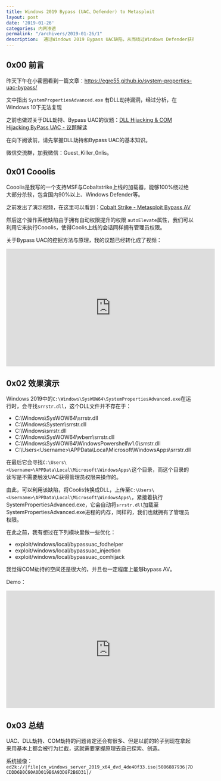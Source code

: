 ```yaml
---
title: Windows 2019 Bypass (UAC、Defender) to Metasploit
layout: post
date: '2019-01-26'
categories: 内网渗透
permalink: "/archivers/2019-01-26/1"
description:  通过Windows 2019 Bypass UAC缺陷，从而绕过Windows Defender获得SYSTEM权限。
---
```


## 0x00 前言

昨天下午在小密圈看到一篇文章：https://egre55.github.io/system-properties-uac-bypass/

文中指出 `SystemPropertiesAdvanced.exe` 有DLL劫持漏洞，经过分析，在Windows 10下无法复现

之前也做过关于DLL劫持、Bypass UAC的议题：[DLL Hijacking & COM Hijacking ByPass UAC - 议题解读](https://payloads.online/archivers/2018-12-22/1)

在向下阅读前，请先掌握DLL劫持和Bypass UAC的基本知识。 

微信交流群，加我微信：Guest_Killer_0nlis。

## 0x01 Cooolis

Cooolis是我写的一个支持MSF与Cobaltstrike上线的加载器，能够100%绕过绝大部分杀软，包含国内90%以上、Windows Defender等。

之前发出了演示视频，在这里可以看到：[Cobalt Strike - Metasploit Bypass AV](https://payloads.online/archivers/2019-01-21/1)

然后这个操作系统缺陷由于拥有自动权限提升的权限 `autoElevate`属性，我们可以利用它来执行Cooolis，使得Coolis上线的会话同样拥有管理员权限。

关于Bypass UAC的挖掘方法与原理，我的议题已经转化成了视频：

<iframe width="560" height="315" src="https://www.youtube.com/embed/1ErymFEn3rg" frameborder="0" allow="accelerometer; autoplay; encrypted-media; gyroscope; picture-in-picture" allowfullscreen></iframe>

## 0x02 效果演示

Windows 2019中的`C:\Windows\SysWOW64\SystemPropertiesAdvanced.exe`在运行时，会寻找`srrstr.dll`，这个DLL文件并不存在于：


* C:\Windows\SysWOW64\srrstr.dll
* C:\Windows\System\srrstr.dll
* C:\Windows\srrstr.dll
* C:\Windows\SysWOW64\wbem\srrstr.dll
* C:\Windows\SysWOW64\WindowsPowershell\v1.0\srrstr.dll
* C:\Users\<Username>\APPData\Local\Microsoft\WindowsApps\srrstr.dll

在最后它会寻找`C:\Users\<Username>\APPData\Local\Microsoft\WindowsApps\`这个目录，而这个目录的读写是不需要触发UAC获得管理员权限来操作的。

由此，可以利用该缺陷，将Coolis转换成DLL，上传至`C:\Users\<Username>\APPData\Local\Microsoft\WindowsApps\`，紧接着执行SystemPropertiesAdvanced.exe，它会自动将`srrstr.dll`加载至SystemPropertiesAdvanced.exe进程的内存，同样的，我们也就拥有了管理员权限。

在此之前，我有想过在下列模块里做一些优化：

* exploit/windows/local/bypassuac_fodhelper
* exploit/windows/local/bypassuac_injection
* exploit/windows/local/bypassuac_comhijack

我觉得COM劫持的空间还是很大的，并且也一定程度上能够bypass AV。

Demo：
<iframe width="560" height="315" src="https://www.youtube.com/embed/sJvDxh63Ptg" frameborder="0" allow="accelerometer; autoplay; encrypted-media; gyroscope; picture-in-picture" allowfullscreen></iframe>

## 0x03 总结

UAC、DLL劫持、COM劫持的问题肯定还会有很多、但是以前的轮子到现在拿起来用基本上都会被行为拦截，这就需要掌握原理去自己探索、创造。

系统镜像：`ed2k://|file|cn_windows_server_2019_x64_dvd_4de40f33.iso|5086887936|7DCDDD6B0C60A0D019B6A93D8F2B6D31|/`




